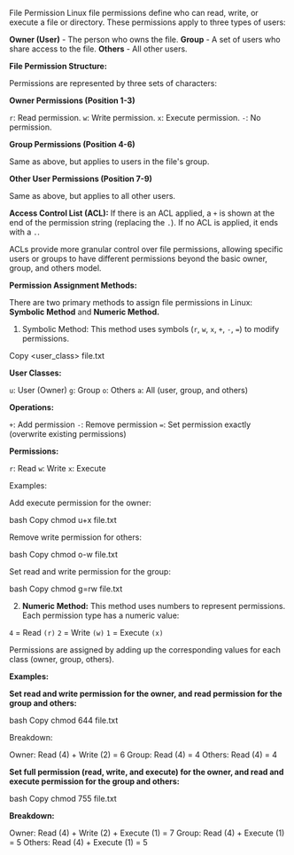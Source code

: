 File Permission 
Linux file permissions define who can read, write, or execute a file or directory. These permissions apply to three types of users:

**Owner (User)** - The person who owns the file.
**Group** - A set of users who share access to the file.
**Others** - All other users.

**File Permission Structure:**

Permissions are represented by three sets of characters:

**Owner Permissions (Position 1-3)**

`r`: Read permission.
`w`: Write permission.
`x`: Execute permission.
`-`: No permission.

**Group Permissions (Position 4-6)**

Same as above, but applies to users in the file's group.

**Other User Permissions (Position 7-9)**

Same as above, but applies to all other users.

**Access Control List (ACL):**
If there is an ACL applied, a `+` is shown at the end of the permission string (replacing the `.`). If no ACL is applied, it ends with a `.`.

ACLs provide more granular control over file permissions, allowing specific users or groups to have different permissions beyond the basic owner, group, and others model.

**Permission Assignment Methods:**

There are two primary methods to assign file permissions in Linux: **Symbolic Method** and **Numeric Method.**

1. Symbolic Method:
This method uses symbols (`r`, `w`, `x`, `+`, `-`, `=`) to modify permissions.

Copy
<user_class><operation><permission> file.txt

**User Classes:**

`u`: User (Owner)
`g`: Group
`o`: Others
`a`: All (user, group, and others)

**Operations:**

`+`: Add permission
`-`: Remove permission
`=`: Set permission exactly (overwrite existing permissions)

**Permissions:**

`r`: Read
`w`: Write
`x`: Execute

Examples:

Add execute permission for the owner:

bash
Copy
chmod u+x file.txt

Remove write permission for others:

bash
Copy
chmod o-w file.txt

Set read and write permission for the group:

bash
Copy
chmod g=rw file.txt

2. **Numeric Method:**
This method uses numbers to represent permissions. Each permission type has a numeric value:

`4` = Read `(r)`
`2` = Write `(w)`
`1` = Execute `(x)`

Permissions are assigned by adding up the corresponding values for each class (owner, group, others).

**Examples:**

**Set read and write permission for the owner, and read permission for the group and others:**

bash
Copy
chmod 644 file.txt

Breakdown:

Owner: Read (4) + Write (2) = 6
Group: Read (4) = 4
Others: Read (4) = 4

**Set full permission (read, write, and execute) for the owner, and read and execute permission for the group and others:**

bash
Copy
chmod 755 file.txt

**Breakdown:**

Owner: Read (4) + Write (2) + Execute (1) = 7
Group: Read (4) + Execute (1) = 5
Others: Read (4) + Execute (1) = 5

